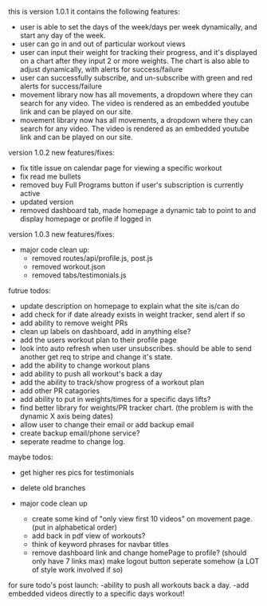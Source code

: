 this is version 1.0.1 it contains the following features:

- user is able to set the days of the week/days per week dynamically, and start any day of the week.
- user can go in and out of particular workout views
- user can input their weight for tracking their progress, and it's displayed on a chart after they input 2 or more weights. The chart is also able to adjust dynamically, with alerts for success/failure
- user can successfully subscribe, and un-subscribe with green and red alerts for success/failure
- movement library now has all movements, a dropdown where they can search for any video. The video is rendered as an embedded youtube link and can be played on our site.
- movement library now has all movements, a dropdown where they can search for any video. The video is rendered as an embedded youtube link and can be played on our site.

version 1.0.2 new features/fixes:

- fix title issue on calendar page for viewing a specific workout
- fix read me bullets
- removed buy Full Programs button if user's subscription is currently active
- updated version
- removed dashboard tab, made homepage a dynamic tab to point to and display homepage or profile if logged in

version 1.0.3 new features/fixes:

- major code clean up:
  - removed routes/api/profile.js, post.js
  - removed workout.json
  - removed tabs/testimonials.js

futrue todos:

- update description on homepage to explain what the site is/can do
- add check for if date already exists in weight tracker, send alert if so
- add ability to remove weight PRs
- clean up labels on dashboard, add in anything else?
- add the users workout plan to their profile page
- look into auto refresh when user unsubscribes. should be able to send another get req to stripe and change it's state.
- add the ability to change workout plans
- add ability to push all workout's back a day
- add the ability to track/show progress of a workout plan
- add other PR catagories
- add ability to put in weights/times for a specific days lifts?
- find better library for weights/PR tracker chart. (the problem is with the dynamic X axis being dates)
- allow user to change their email or add backup email
- create backup email/phone service?
- seperate readme to change log.

maybe todos:

- get higher res pics for testimonials
- delete old branches

- major code clean up
  - create some kind of "only view first 10 videos" on movement page. (put in alphabetical order)
  - add back in pdf view of workouts?
  - think of keyword phrases for navbar titles
  - remove dashboard link and change homePage to profile? (should only have 7 links max)
    make logout button seperate somehow (a LOT of style work involved if so)

for sure todo's post launch:
-ability to push all workouts back a day.
-add embedded videos directly to a specific days workout!
